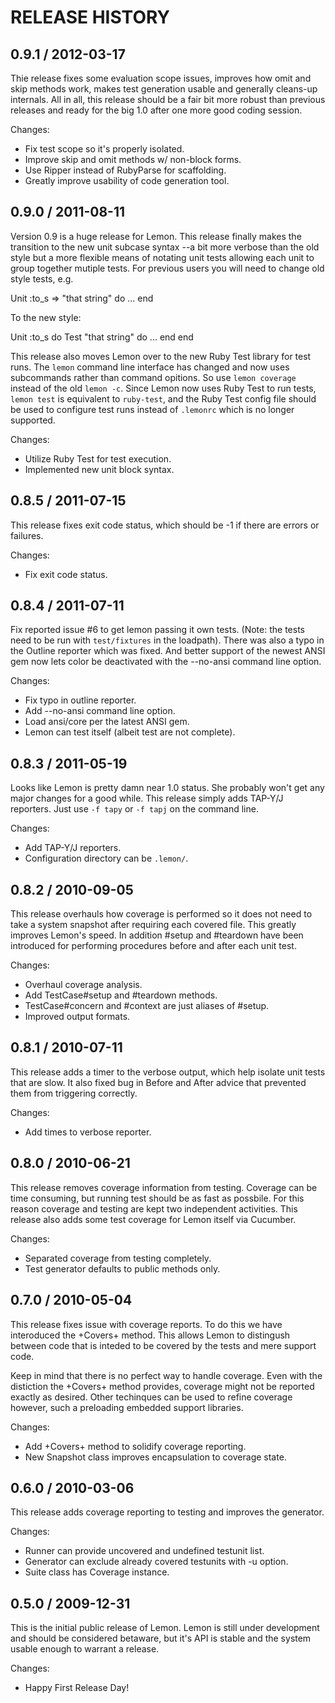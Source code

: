 # RELEASE HISTORY

## 0.9.1 / 2012-03-17

Thie release fixes some evaluation scope issues, improves how omit and skip
methods work, makes test generation usable and generally cleans-up internals.
All in all, this release should be a fair bit more robust than previous releases
and ready for the big 1.0 after one more good coding session.

Changes:

* Fix test scope so it's properly isolated.
* Improve skip and omit methods w/ non-block forms.
* Use Ripper instead of RubyParse for scaffolding.
* Greatly improve usability of code generation tool.


## 0.9.0 / 2011-08-11

Version 0.9 is a huge release for Lemon. This release finally makes the transition
to the new unit subcase syntax --a bit more verbose than the old style but a more
flexible means of notating unit tests allowing each unit to group together mutiple
tests. For previous users you will need to change old style tests, e.g.

  Unit :to_s => "that string" do
    ...
  end

To the new style:

  Unit :to_s do
    Test "that string" do
      ...
    end
  end

This release also moves Lemon over to the new Ruby Test library for test runs.
The `lemon` command line interface has changed and now uses subcommands rather than command
opitions. So use `lemon coverage` instead of the old `lemon -c`. Since Lemon now uses Ruby
Test to run tests, `lemon test` is equivalent to `ruby-test`, and the Ruby Test config file
should be used to configure test runs instead of `.lemonrc` which is no longer supported.

Changes:

* Utilize Ruby Test for test execution.
* Implemented new unit block syntax.


## 0.8.5 / 2011-07-15

This release fixes exit code status, which should be -1 if there
are errors or failures.

Changes:

* Fix exit code status.


## 0.8.4 / 2011-07-11

Fix reported issue #6 to get lemon passing it own tests. (Note: the
tests need to be run with `test/fixtures` in the loadpath). There was 
also a typo in the Outline reporter which was fixed. And better support
of the newest ANSI gem now lets color be deactivated with the --no-ansi
command line option.

Changes:

* Fix typo in outline reporter.
* Add --no-ansi command line option.
* Load ansi/core per the latest ANSI gem.
* Lemon can test itself (albeit test are not complete).


## 0.8.3 / 2011-05-19

Looks like Lemon is pretty damn near 1.0 status. She probably won't get
any major changes for a good while. This release simply adds TAP-Y/J reporters.
Just use `-f tapy` or `-f tapj` on the command line.

Changes:

* Add TAP-Y/J reporters.
* Configuration directory can be `.lemon/`.


## 0.8.2 / 2010-09-05

This release overhauls how coverage is performed so it does not need to
take a system snapshot after requiring each covered file. This greatly
improves Lemon's speed. In addition #setup and #teardown have been introduced
for performing procedures before and after each unit test.

Changes:

* Overhaul coverage analysis.
* Add TestCase#setup and #teardown methods.
* TestCase#concern and #context are just aliases of #setup.
* Improved output formats.


## 0.8.1 / 2010-07-11

This release adds a timer to the verbose output, which help isolate unit tests
that are slow. It also fixed bug in Before and After advice that prevented them
from triggering correctly.

Changes:

* Add times to verbose reporter.


## 0.8.0 / 2010-06-21

This release removes coverage information from testing. Coverage can be time
consuming, but running test should be as fast as possbile. For this reason 
coverage and testing are kept two independent activities. This release also
adds some test coverage for Lemon itself via Cucumber.

Changes:

* Separated coverage from testing completely.
* Test generator defaults to public methods only.


## 0.7.0 / 2010-05-04

This release fixes issue with coverage reports. To do this we have interoduced
the +Covers+ method. This allows Lemon to distingush between code that is
inteded to be covered by the tests and mere support code.

Keep in mind that there is no perfect way to handle coverage. Even with the
distiction the +Covers+ method provides, coverage might not be reported exactly
as desired. Other techinques can be used to refine coverage however, such
a preloading embedded support libraries.

Changes:

* Add +Covers+ method to solidify coverage reporting.
* New Snapshot class improves encapsulation to coverage state.


## 0.6.0 / 2010-03-06

This release adds coverage reporting to testing and improves the generator.

Changes:

* Runner can provide uncovered and undefined testunit list.
* Generator can exclude already covered testunits with -u option.
* Suite class has Coverage instance.


## 0.5.0 / 2009-12-31

This is the initial public release of Lemon. Lemon is still under development
and should be considered betaware, but it's API is stable and the system usable
enough to warrant a release.

Changes:

* Happy First Release Day!

